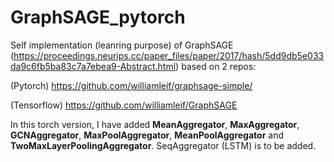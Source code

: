 # GraphSAGE_pytorch
Self implementation (leanring purpose) of GraphSAGE (https://proceedings.neurips.cc/paper_files/paper/2017/hash/5dd9db5e033da9c6fb5ba83c7a7ebea9-Abstract.html) based on 2 repos: 

(Pytorch) https://github.com/williamleif/graphsage-simple/

(Tensorflow) https://github.com/williamleif/GraphSAGE

In this torch version, I have added **MeanAggregator**, **MaxAggregator**, **GCNAggregator**, **MaxPoolAggregator**, **MeanPoolAggregator** and **TwoMaxLayerPoolingAggregator**. SeqAggregator (LSTM) is to be added.





